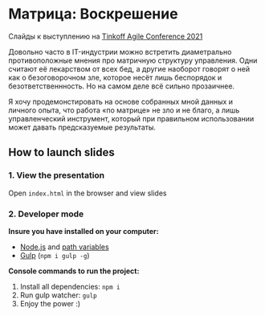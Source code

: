 # Матрица: Воскрешение

Слайды к выступлению на [Tinkoff Agile Conference 2021](https://tac2021.tinkoff.ru/)

Довольно часто в IT-индустрии можно встретить диаметрально противоположные мнения про матричную структуру управления. Одни считают её лекарством от всех бед, а другие наоборот говорят о ней как о безоговорочном зле, которое несёт лишь беспорядок и безответственнность. Но на самом деле всё сильно прозаичнее.

Я хочу продемонстировать на основе собранных мной данных и личного опыта, что работа «по матрице» не зло и не благо, а лишь управленческий инструмент, который при правильном использовании может давать предсказуемые результаты.

## How to launch slides
### 1. View the presentation
Open `index.html` in the browser and view slides

### 2. Developer mode

__Insure you have installed on your computer:__

* [Node.js](https://nodejs.org/en/download/) and [path variables](http://stackoverflow.com/questions/8278143/node-js-how-to-run-node-command-from-any-path)
* [Gulp](http://gulpjs.com/) (`npm i gulp -g`)

__Console commands to run the project:__

1. Install all dependenсies: `npm i`
2. Run gulp watcher: `gulp`
3. Enjoy the power :)

